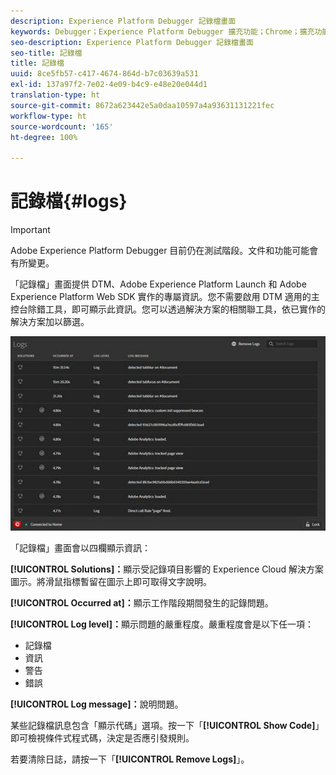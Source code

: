 ```yaml
---
description: Experience Platform Debugger 記錄檔畫面
keywords: Debugger；Experience Platform Debugger 擴充功能；Chrome；擴充功能；記錄檔
seo-description: Experience Platform Debugger 記錄檔畫面
seo-title: 記錄檔
title: 記錄檔
uuid: 8ce5fb57-c417-4674-864d-b7c03639a531
exl-id: 137a97f2-7e02-4e09-b4c9-e48e20e044d1
translation-type: ht
source-git-commit: 8672a623442e5a0daa10597a4a93631131221fec
workflow-type: ht
source-wordcount: '165'
ht-degree: 100%

---
```


# 記錄檔{#logs}

>[!IMPORTANT]
>
>Adobe Experience Platform Debugger 目前仍在測試階段。文件和功能可能會有所變更。

「記錄檔」畫面提供 DTM、Adobe Experience Platform Launch 和 Adobe Experience Platform Web SDK 實作的專屬資訊。您不需要啟用 DTM 適用的主控台除錯工具，即可顯示此資訊。您可以透過解決方案的相關聯工具，依已實作的解決方案加以篩選。

![](assets/logs.jpg)

「記錄檔」畫面會以四欄顯示資訊：

**[!UICONTROL Solutions]：**&#x200B;顯示受記錄項目影響的 Experience Cloud 解決方案圖示。將滑鼠指標暫留在圖示上即可取得文字說明。

**[!UICONTROL Occurred at]：**&#x200B;顯示工作階段期間發生的記錄問題。

**[!UICONTROL Log level]：**&#x200B;顯示問題的嚴重程度。嚴重程度會是以下任一項：

* 記錄檔
* 資訊
* 警告
* 錯誤

**[!UICONTROL Log message]：**&#x200B;說明問題。

某些記錄檔訊息包含「顯示代碼」選項。按一下「**[!UICONTROL Show Code]**」即可檢視條件式程式碼，決定是否應引發規則。

若要清除日誌，請按一下「**[!UICONTROL Remove Logs]**」。
